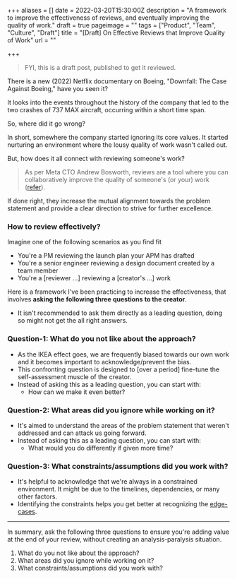 +++
aliases = []
date = 2022-03-20T15:30:00Z
description = "A framework to improve the effectiveness of reviews, and eventually improving the quality of work."
draft = true
pageimage = ""
tags = ["Product", "Team", "Culture", "Draft"]
title = "[Draft] On Effective Reviews that Improve Quality of Work"
url = ""

+++
> FYI, this is a draft post, published to get it reviewed.

There is a new (2022) Netflix documentary on Boeing, "Downfall: The Case Against Boeing," have you seen it?

It looks into the events throughout the history of the company that led to the two crashes of 737 MAX aircraft, occurring within a short time span.

So, where did it go wrong?

In short, somewhere the company started ignoring its core values. It started nurturing an environment where the lousy quality of work wasn't called out.

But, how does it all connect with reviewing someone's work?

> As per Meta CTO Andrew Bosworth, reviews are a tool where you can collaboratively improve the quality of someone's (or your) work ([refer](https://boz.com/articles/reviews "On Reviews - Boz")).

If done right, they increase the mutual alignment towards the problem statement and provide a clear direction to strive for further excellence.

### How to review effectively?

Imagine one of the following scenarios as you find fit

* You're a PM reviewing the launch plan your APM has drafted
* You're a senior engineer reviewing a design document created by a team member
* You're a \[reviewer ...\] reviewing a \[creator's ...\] work

Here is a framework I've been practicing to increase the effectiveness, that involves **asking the** **following three** **questions** **to the creator**.

* It isn't recommended to ask them directly as a leading question, doing so might not get the all right answers.

### Question-1: What do you not like about the approach?

* As the IKEA effect goes, we are frequently biased towards our own work and it becomes important to acknowledge/prevent the bias.
* This confronting question is designed to \[over a period\] fine-tune the self-assessment muscle of the creator.
* Instead of asking this as a leading question, you can start with:
  * How can we make it even better?

### Question-2: What areas did you ignore while working on it?

* It's aimed to understand the areas of the problem statement that weren't addressed and can attack us going forward.
* Instead of asking this as a leading question, you can start with:
  * What would you do differently if given more time?

### Question-3: What constraints/assumptions did you work with?

* It's helpful to acknowledge that we're always in a constrained environment. It might be due to the timelines, dependencies, or many other factors.
* Identifying the constraints helps you get better at recognizing the [edge-cases](https://cdixon.org/2015/02/01/the-ai-startup-idea-maze "The idea maze for AI startups").

***

In summary, ask the following three questions to ensure you're adding value at the end of your review, without creating an analysis-paralysis situation.

1. What do you not like about the approach?
2. What areas did you ignore while working on it?
3. What constraints/assumptions did you work with?